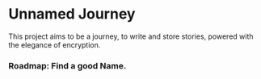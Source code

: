 # Unnamed Journey

This project aims to be a journey, to write and store stories, powered with the elegance of encryption.

### Roadmap: Find a good Name.